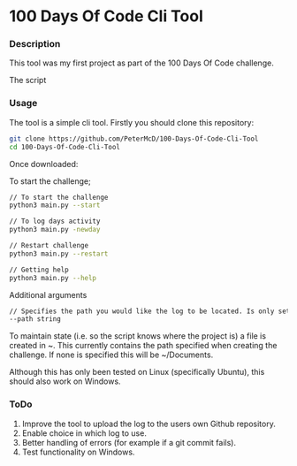 # 100 Days Of Code Cli Tool

### Description

This tool was my first project as part of the 100 Days Of Code challenge.

The script

### Usage

The tool is a simple cli tool. Firstly you should clone this repository:

```bash
git clone https://github.com/PeterMcD/100-Days-Of-Code-Cli-Tool
cd 100-Days-Of-Code-Cli-Tool
```

Once downloaded:

To start the challenge;

```bash
// To start the challenge
python3 main.py --start

// To log days activity
python3 main.py -newday

// Restart challenge
python3 main.py --restart

// Getting help
python3 main.py --help
```

Additional arguments

```bash
// Specifies the path you would like the log to be located. Is only set when starting.
--path string
```

To maintain state (i.e. so the script knows where the project is) a file is created in ~. This currently contains the
path specified when creating the challenge. If none is specified this will be ~/Documents.

Although this has only been tested on Linux (specifically Ubuntu), this should also work on Windows.

### ToDo

1) Improve the tool to upload the log to the users own Github repository.
2) Enable choice in which log to use.
3) Better handling of errors (for example if a git commit fails).
4) Test functionality on Windows.
